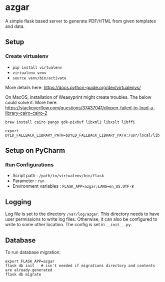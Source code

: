# azgar

A simple flask based server to generate PDF/HTML from given templates and data.

## Setup

### Create virtualenv

* `pip install virtualenv`
* `virtualenv venv`
* `source venv/bin/activate`

More details here: https://docs.python-guide.org/dev/virtualenvs/

On MacOS, installation of Weasyprint might create troubles. The below could solve it.
More here: https://stackoverflow.com/questions/37437041/dlopen-failed-to-load-a-library-cairo-cairo-2

~~~
brew install cairo pango gdk-pixbuf libxml2 libxslt libffi

export DYLD_FALLBACK_LIBRARY_PATH=$DYLD_FALLBACK_LIBRARY_PATH:/usr/local/lib
~~~

## Setup on PyCharm

### Run Configurations

* Script path : `/path/to/virtualenv/bin/flask`
* Parameter : `run`
* Environment variables : `FLASK_APP=azgar;LANG=en_US.UTF-8`


## Logging

Log file is set to the directory `/var/log/azgar`. This directory needs to have user permissions to write log files.
Otherwise, it can also be configured to write to some other location. The config is set in `__init__.py`.

## Database

To run database migration:

~~~
export FLASK_APP=azgar
flask db init   # isn't needed if migrations directory and contents are already generated
flask db migrate
~~~



